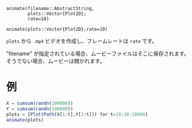 ```
animate(filename::AbstractString,
        plots::Vector{Plot2D};
        rate=10)

animate(plots::Vector{Plot2D};rate=10)
```

`plots` から `.mp4` ビデオを作成し、フレームレートは `rate` です。

"filename" が指定されている場合、ムービーファイルはそこに保存されます。そうでない場合、ムービーは開かれます。

# 例

```julia
X = cumsum(randn(100000))
Y = cumsum(randn(100000))
plots = [Plot(Path(X[1:t],Y[1:t])) for t=10:10:10000]
animate(plots)
```
